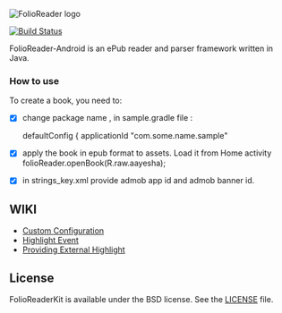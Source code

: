 ![FolioReader logo](https://raw.githubusercontent.com/FolioReader/FolioReaderKit/assets/folioreader.png)

[![Build Status](https://api.travis-ci.org/FolioReader/FolioReader-Android.svg?branch=master)](https://travis-ci.org/FolioReader/FolioReader-Android)

FolioReader-Android is an ePub reader and parser framework written in Java.

### How to use

To create a book, you need to:
- [x] change package name , in sample.gradle file :

  defaultConfig {
    applicationId "com.some.name.sample"
	
- [x] apply the book in epub format to assets. Load it from Home activity
folioReader.openBook(R.raw.aayesha);

- [x] in strings_key.xml provide admob app id and admob banner id.

## WIKI

* [Custom Configuration](https://github.com/FolioReader/FolioReader-Android/wiki/Custom-Configuration)
* [Highlight Event](https://github.com/FolioReader/FolioReader-Android/wiki/Highlight-Event)
* [Providing External Highlight](https://github.com/FolioReader/FolioReader-Android/wiki/Providing-External-Highlight)

## License
FolioReaderKit is available under the BSD license. See the [LICENSE](https://github.com/FolioReader/FolioReader-Android/blob/master/License.md) file.
